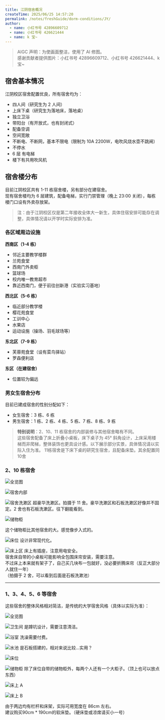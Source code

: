 ```yaml
---
title: 江阴宿舍概况
createTime: 2025/06/25 14:57:20
permalink: /notes/freshGuide/dorm-conditions/JY/
author:
  - name: 小红书号 42896609712
  - name: 小红书号 426621444
  - name: k 宝~
---
```


>AIGC 声明：为使画面整洁，使用了 AI 修图。  
>感谢贡献者提供图片：小红书号 42896609712、小红书号 426621444、k 宝~

## 宿舍基本情况

江阴校区宿舍配置优良，所有宿舍均为：

- 四人间（研究生为 2 人间）
- 上床下桌（研究生为落地床，落地桌）
- 独立卫浴
- 带阳台（有开放式，也有封闭式）
- 配备空调
- 空间宽敞
- 不断电、不断网，基本不限电（限制为 10A 2200W，电吹风烧水壶不跳闸）
- 不停水
- 6 层 有电梯
- 楼下有共用吹风机


## 宿舍楼分布

目前江阴校区共有 1-11 栋宿舍楼，另有部分在建宿舍。  
现有宿舍楼均为 6 层建筑，配备电梯，实行门禁管理（晚上 23:00 关闭），每栋楼门口设有外卖存放架。

> 注：由于江阴校区仅是第二年接收全体大一新生，具体住宿安排可能存在调整，具体情况请以开学时实际安排为准。

### 各区域周边设施

**西南区（1-4 栋）**

- 邻近主要教学楼群
- 兰苑食堂
- 西南门外卖柜
- 篮球场
- 校内唯一教育超市
- 靠近西南门，便于前往创新港（实验实习基地）

**西北区（5-6 栋）**

- 临近部分教学楼
- 樱花苑食堂
- 工训中心
- 水果店
- 运动设施（操场、羽毛球场等）

**东北区（7-9 栋）**

- 芙蓉苑食堂（设有菜鸟驿站）
- 罗森便利店

**东区（在建宿舍）**

- 位置较为偏远

### 男女生宿舍分布

目前已建成宿舍的性别分配如下：

- 女生宿舍：3 栋、6 栋
- 男生宿舍：1 栋、2 栋、4 栋、5 栋、7 栋、8 栋、9 栋


> **特别说明**：2、10、11 栋宿舍的内部装修与其他宿舍略有不同。  
> 这些宿舍配备了床上折叠小桌板，床下桌子为 45° 斜角设计，上床采用楼梯而非爬梯，整体装饰也更具设计感。以下展示部分实景，具体情况请以实际入住为准。
> 11栋宿舍是下床下桌的研究生宿舍，且配备床垫。其余配置同10舍

### 2、10 栋宿舍
![全览图](static/宿舍全览图A.jpg)

![宿舍内部](static/2栋宿舍.png)

![宿舍洗漱区](static/宿舍洗漱区A.jpg)
超豪华洗漱区。拍摄于 11 舍。豪华洗漱区和石板洗漱区好像并不固定。2 舍也有石板洗漱区。往下翻能看到。

![储物柜](static/储物柜A.jpg)

这个储物柜比其他宿舍的大。感觉像步入式的。

![床位](static/宿舍床位A.jpg)
设计非常现代化。

![床上区](static/2栋床上.jpg)
床上有插座，注意用电安全。  
宿舍床自带的小桌板可能影响全包围床帘安装，需要注意。  
不过床上本来就有架子了，自己买几块布一包就好，没必要折腾床帘（反正大部分人就住一年）  
（拍摄于 2 舍，可以看到后面是石板洗漱池）

---

### 1、3、4、5、6 等宿舍

这些宿舍的整体风格相对简洁，是传统的大学宿舍风格（具体以实际为准）： 

![全览图](static/share_image_1753068768043.jpeg)

![卫生间](static/卫生间.png)
是蹲坑设计，需要注意清洁。

![浴室](static/浴室.png)
洗澡需要付费。

![水池](static/水池.webp)
是石板搭建的，相对来说比较...实用？

![床位](static/5栋床位.png)

![储物柜](static/储物柜.jpg)
除了床位自带的储物柜外，每两个人还有一个大柜子。（顶上也可以放点东西）


![床上 A](static/宿舍床上1.jpg)

![床上 B](static/宿舍床上2.jpg)

由于两边均有栏杆和床架，实际可用宽度在 86cm 左右。   
建议购买90cm * 190cm的软床垫。（硬床垫或凉席请买小一号）   


